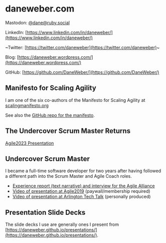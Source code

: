 # daneweber.com

Mastodon: <a rel="me" href="https://ruby.social/@dane">@dane@ruby.social</a>

LinkedIn: [https://www.linkedin.com/in/daneweber/](https://www.linkedin.com/in/daneweber/)

~Twitter: [https://twitter.com/daneweber](https://twitter.com/daneweber)~

Blog: [https://daneweber.wordpress.com/](https://daneweber.wordpress.com/)

GitHub: [https://github.com/DaneWeber/](https://github.com/DaneWeber/)

## Manifesto for Scaling Agility

I am one of the six co-authors of the Manifesto for Scaling Agility at [scalingmanifesto.org](https://scalingmanifesto.org/)

See also the [GitHub repo for the manifesto](https://github.com/manifestoforscalingagility/ManifestoForScalingAgility.github.io).

## The Undercover Scrum Master Returns

[Agile2023 Presentation](https://daneweber.github.io/presentations/TheUndercoverScrumMasterReturns/TheUndercoverScrumMasterReturns.html)

## Undercover Scrum Master

I became a full-time software developer for two years after having followed a different path into the Scrum Master and Agile Coach roles.

- [Experience report (text narrative) and interview for the Agile Alliance](https://www.agilealliance.org/resources/experience-reports/undercover-scrum-master/)
- [Video of presentation at Agile2019](https://www.agilealliance.org/resources/sessions/undercover-scrum-master/) (paywall/membership required)
- [Video of presentation at Arlington Tech Talk](https://www.youtube.com/watch?v=pU_LvP8DTv4&t=3s) (personally produced)

## Presentation Slide Decks

The slide decks I use are generally ones I present from [https://daneweber.github.io/presentations/](https://daneweber.github.io/presentations/).

<!-- TODO: Continuous Modernization -->
<!-- TODO: GAO Agile guide -->
<!-- TODO: Presentations site -->
<!-- TODO: hypothetical company -->
<!-- TODO: feedback loop engineering -->
